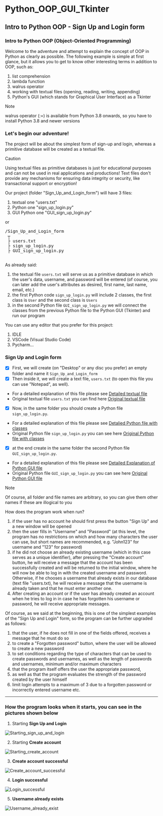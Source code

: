 # Python_OOP_GUI_Tkinter

## Intro to Python OOP - Sign Up and Login form

### Intro to Python OOP (**O**bject-**O**riented **P**rogramming)

Welcome to the adventure and attempt to explain the concept of OOP in Python as clearly as possible.
The following example is simple at first glance, but it allows you to get to know other interesting terms in addition to OOP, such as:

1. list comprehension 
2. lambda function
3. walrus operator 
4. working with textual files (opening, reading, writing, appending)
5. Python's GUI (which stands for Graphical User Interface) as a Tkinter

> [!NOTE]
> walrus operator (:=) is available from Python 3.8 onwards, so you have to install Python 3.8 and newer versions


### Let's begin our adventure!

The project will be about the simplest form of sign-up and login, whereas a primitive database will be created as a textual file.

> [!CAUTION]
> Using textual files as primitive databases is just for educational purposes and can not be used in real applications and productions!
> Text files don't provide any mechanisms for ensuring data integrity or security, like transactional support or encryption!

Our project (folder "Sign_Up_and_Login_form") will have 3 files:

1. textual one "users.txt"
2. Python one "sign_up_login.py"
3. GUI Python one "GUI_sign_up_login.py"

or

<pre>/Sign_Up_and_Login_form  
 ┬  
 ├ users.txt 
 ├ sign_up_login.py 
 ├ GUI_sign_up_login.py
 </pre>


As already said:
1. the textual file `users.txt` will serve us as a primitive database in which the user's data, username, and password will be entered (of course, you can later add the user's attributes as desired, first name, last name, email, etc.)
2. the first Python code `sign_up_login.py` will include 2 classes, the first class is `User` and the second class is `Users`
3. in the second Python file `GUI_sign_up_login.py` we will connect the classes from the previous Python file to the Python GUI (Tkinter) and run our program

You can use any editor that you prefer for this project:
1. IDLE
2. VSCode (Visual Studio Code)
3. Pycharm...


### Sign Up and Login form
 

- [x] First, we will create (on "Desktop" or any disc you prefer) an empty folder and name it `Sign_Up_and_Login_form`
- [x] Then inside it, we will create a text file, `users.txt` (to open this file you can use "Notepad", as well). 
- For a detailed explanation of this file please see [Detailed textual file](About_textual_file.md)
- Original textual file `users.txt` you can find here [Original textual file](users.txt)
- [x] Now, in the same folder you should create a Python file `sign_up_login.py`. 
- For a detailed explanation of this file please see [Detalied Python file with classes](Detailed_Python_file_with_classes.md)
- Original Python file `sign_up_login.py` you can see here [Original Python file with classes](sign_up_login.py)
- [x] at the end create in the same folder the second Python file `GUI_sign_up_login.py`. 
- For a detailed explanation of this file please see [Detailed Explanation of Python GUI file](Detailed_Python_GUI_file.md)
- Original Python file `GUI_sign_up_login.py` you can see here [Original Python GUI file](GUI_sign_up_and_login.py)

> [!NOTE]
> Of course, all folder and file names are arbitrary, so you can give them other names if these are illogical to you
  
How does the program work when run?

1. if the user has no account he should first press the button "Sign Up" and a new window will be opened
2. then the user fills in "Username" and "Password" (at this level, the program has no restrictions on which and how many characters the user can use, but short names are recommended, e.g. "John123" for username and "123" for password)
3. if he did not choose an already existing username (which in this case serves as a unique identifier), after pressing the "Create account" button, he will receive a message that the account has been successfully created and will be returned to the initial window, where he will now be able to log in with the created username and password. Otherwise, if he chooses a username that already exists in our database (text file "users.txt), he will receive a message that the username is already taken and that he must enter another one.
4. After creating an account or if the user has already created an account when he tries to log in in case he has forgotten his username or password, he will receive appropriate messages.

Of course, as we said at the beginning, this is one of the simplest examples of the "Sign Up and Login" form, so the program can be further upgraded as follows:
1. that the user, if he does not fill in one of the fields offered, receives a message that he must do so
2. to create a "Forgotten password" button, where the user will be allowed to create a new password
3. to set conditions regarding the type of characters that can be used to create passwords and usernames, as well as the length of passwords and usernames, minimum and/or maximum characters
4. that the program itself offers the user the appropriate password,
5. as well as that the program evaluates the strength of the password created by the user himself
6. limit login attempts to a maximum of 3 due to a forgotten password or incorrectly entered username etc.

---

### How the program looks when it starts, you can see in the pictures shown below

1. Starting **Sign Up and Login**
   
![Starting_sign_up_and_login](https://github.com/NikolaPopovic71/Python_OOP_GUI_Tkinter/assets/145991792/9cbe5e50-f98d-4883-add2-22155098b26e)

2. Starting **Create account**

![Starting_create_account](https://github.com/NikolaPopovic71/Python_OOP_GUI_Tkinter/assets/145991792/b5584e1a-5db7-468d-815e-b4fa0f9e39a4)

3. **Create account successful**

![Create_account_successful](https://github.com/NikolaPopovic71/Python_OOP_GUI_Tkinter/assets/145991792/add07687-db5b-4969-985a-67068a1be559)

4. **Login successful**

![Login_successful](https://github.com/NikolaPopovic71/Python_OOP_GUI_Tkinter/assets/145991792/783d8cb2-3bc3-4cd4-9bed-07b743d628e6)

5. **Username already exists**

![Username_already_exist](https://github.com/NikolaPopovic71/Python_OOP_GUI_Tkinter/assets/145991792/2564902c-b4af-40f2-b204-f983a8ff6f45)
